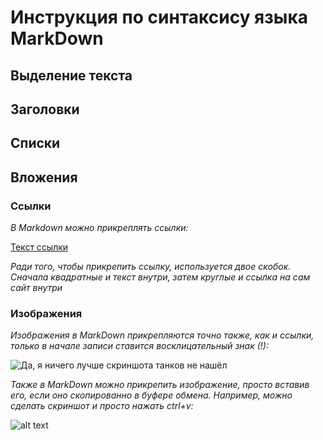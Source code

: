 # Инструкция по синтаксису языка MarkDown

## Выделение текста

## Заголовки

## Списки

## Вложения

### Ссылки

*В Markdown можно прикреплять ссылки:*

[Текст ссылки](Адрес "описание")

*Ради того, чтобы прикрепить ссылку, используется двое скобок. Сначала квадратные и текст внутри, затем круглые и ссылка на сам сайт внутри*

### Изображения

*Изображения в MarkDown прикрепляются точно также, как и ссылки, только в начале записи ставится восклицательный знак (!):*

![Да, я ничего лучше скриншота танков не нашёл](image-2.png)

*Также в MarkDown можно прикрепить изображение, просто вставив его, если оно скопированно в буфере обмена. Например, можно сделать скриншот и просто нажать ctrl+v:*

![alt text](image.png)
